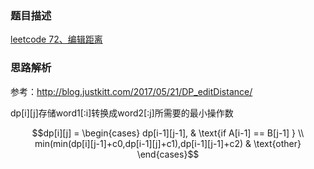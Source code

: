 ### 题目描述

[leetcode 72、编辑距离](https://leetcode-cn.com/problems/edit-distance/)

### 思路解析

参考：http://blog.justkitt.com/2017/05/21/DP_editDistance/

dp[i][j]存储word1[:i]转换成word2[:j]所需要的最小操作数

$$dp[i][j] =        
 \begin{cases}         
dp[i-1][j-1],  & \text{if A[i-1] == B[j-1] } \\     
min(min(dp[i][j-1]+c0,dp[i-1][j]+c1),dp[i-1][j-1]+c2) & \text{other}         
\end{cases}$$

```python



```
